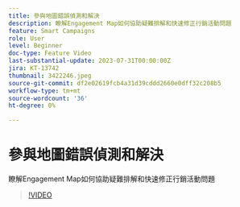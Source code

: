 ```yaml
---
title: 參與地圖錯誤偵測和解決
description: 瞭解Engagement Map如何協助疑難排解和快速修正行銷活動問題
feature: Smart Campaigns
role: User
level: Beginner
doc-type: Feature Video
last-substantial-update: 2023-07-31T00:00:00Z
jira: KT-13742
thumbnail: 3422246.jpeg
source-git-commit: df2e02619fcb4a31d39cddd2660e0dff32c208b5
workflow-type: tm+mt
source-wordcount: '36'
ht-degree: 0%

---
```



# 參與地圖錯誤偵測和解決

瞭解Engagement Map如何協助疑難排解和快速修正行銷活動問題

>[!VIDEO](https://video.tv.adobe.com/v/3422246/?learn=on)
